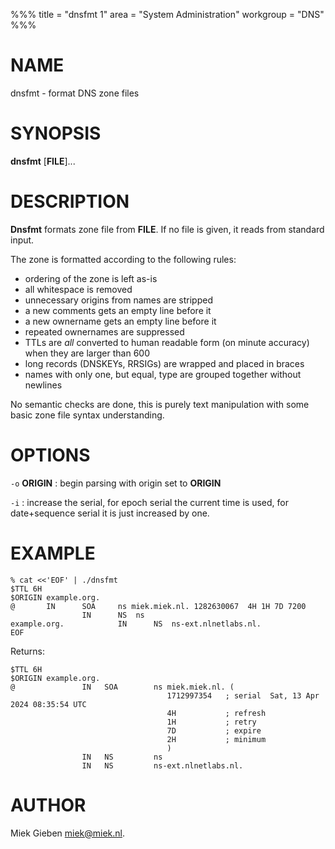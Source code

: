 %%%
title = "dnsfmt 1"
area = "System Administration"
workgroup = "DNS"
%%%

# NAME

dnsfmt - format DNS zone files

# SYNOPSIS

**dnsfmt** [**FILE**]...

# DESCRIPTION

**Dnsfmt** formats zone file from **FILE**. If no file is given, it reads from standard input.

The zone is formatted according to the following rules:

* ordering of the zone is left as-is
* all whitespace is removed
* unnecessary origins from names are stripped
* a new comments gets an empty line before it
* a new ownername gets an empty line before it
* repeated ownernames are suppressed
* TTLs are _all_ converted to human readable form (on minute accuracy) when they are larger than 600
* long records (DNSKEYs, RRSIGs) are wrapped and placed in braces
* names with only one, but equal, type are grouped together without newlines

No semantic checks are done, this is purely text manipulation with some basic zone file syntax
understanding.

# OPTIONS

`-o` **ORIGIN**
: begin parsing with origin set to **ORIGIN**

`-i`
: increase the serial, for epoch serial the current time is used, for date+sequence serial it is
  just increased by one.

# EXAMPLE

    % cat <<'EOF' | ./dnsfmt
    $TTL 6H
    $ORIGIN example.org.
    @       IN      SOA     ns miek.miek.nl. 1282630067  4H 1H 7D 7200
                    IN      NS  ns
    example.org.            IN      NS  ns-ext.nlnetlabs.nl.
    EOF

Returns:

    $TTL 6H
    $ORIGIN example.org.
    @               IN   SOA        ns miek.miek.nl. (
                                       1712997354   ; serial  Sat, 13 Apr 2024 08:35:54 UTC
                                       4H           ; refresh
                                       1H           ; retry
                                       7D           ; expire
                                       2H           ; minimum
                                       )
                    IN   NS         ns
                    IN   NS         ns-ext.nlnetlabs.nl.


# AUTHOR

Miek Gieben <miek@miek.nl>.

